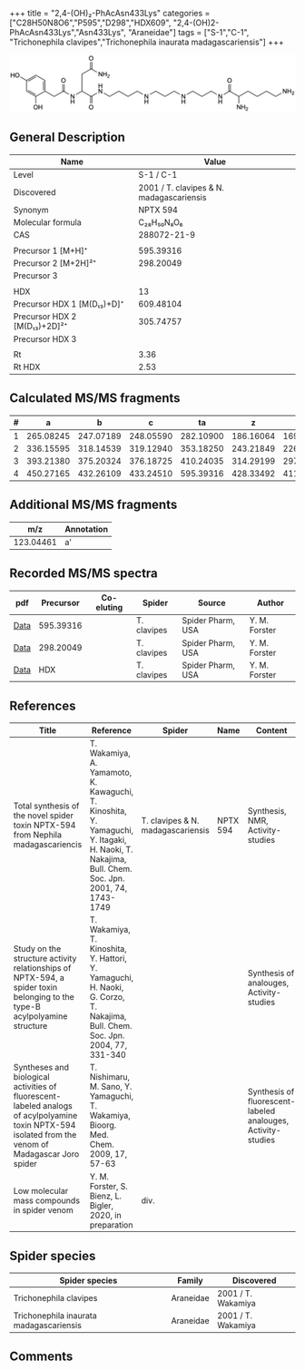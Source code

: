 +++
title = "2,4-(OH)₂-PhAcAsn433Lys"
categories = ["C28H50N8O6","P595","D298","HDX609",
"2,4-(OH)2-PhAcAsn433Lys","Asn433Lys",
"Araneidae"]
tags = ["S-1","C-1",
"Trichonephila clavipes","Trichonephila inaurata madagascariensis"]
+++

![](/img/2-4-OH2-PhAcAsn433Lys.png)

## General Description

| Name                         | Value                                    |
|------------------------------|------------------------------------------|
| Level                        | S-1 / C-1                                       |
| Discovered                   | 2001 / T. clavipes & N. madagascariensis |
| Synonym                      | NPTX 594                                 |
| Molecular formula            | C₂₈H₅₀N₈O₆                               |
| CAS                          | 288072-21-9                              |
|                              |                                          |
| Precursor 1 [M+H]⁺           | 595.39316                                |
| Precursor 2 [M+2H]²⁺         | 298.20049                                |
| Precursor 3                  |                                          |
|                              |                                          |
| HDX                          | 13                                       |
| Precursor HDX 1 [M(D₁₃)+D]⁺   | 609.48104                                |
| Precursor HDX 2 [M(D₁₃)+2D]²⁺ | 305.74757                                |
| Precursor HDX 3              |                                          |
|                              |                                          |
| Rt                           | 3.36                                         |
| Rt HDX                       | 2.53                                         |

## Calculated MS/MS fragments

| # | a         | b         | c         | ta        | z         | y         | tz        |
|---|-----------|-----------|-----------|-----------|-----------|-----------|-----------|
| 1 | 265.08245 | 247.07189 | 248.05590 | 282.10900 | 186.16064 | 169.13409 | 203.18719 |
| 2 | 336.15595 | 318.14539 | 319.12940 | 353.18250 | 243.21849 | 226.19194 | 260.24504 |
| 3 | 393.21380 | 375.20324 | 376.18725 | 410.24035 | 314.29199 | 297.26544 | 331.31854 |
| 4 | 450.27165 | 432.26109 | 433.24510 | 595.39316 | 428.33492 | 411.30837 | 445.36147 |

## Additional MS/MS fragments

| m/z       | Annotation |
|-----------|------------|
| 123.04461 | a'         |

## Recorded MS/MS spectra

| pdf | Precursor | Co-eluting | Spider | Source | Author |
|-----|-----------|------------|--------|--------|--------|
| [Data](/pdf/N-clavipes/595_2-4-OH2-PhAcAsn433Lys_Nc.pdf) | 595.39316 |           | T. clavipes| Spider Pharm, USA | Y. M. Forster |
| [Data](/pdf/N-clavipes/595_2-4-OH2-PhAcAsn433Lys_Nc_2.pdf) | 298.20049 |           | T. clavipes| Spider Pharm, USA | Y. M. Forster |
| [Data](/pdf/N-clavipes/595_2-4-OH2-PhAcAsn433Lys_Nc_HDX.pdf) | HDX |           | T. clavipes| Spider Pharm, USA | Y. M. Forster |


## References

| Title                                                                                                                                                | Reference                                                                                                                                        | Spider                            | Name     | Content                                                      | Link                                                                        |
|------------------------------------------------------------------------------------------------------------------------------------------------------|--------------------------------------------------------------------------------------------------------------------------------------------------|-----------------------------------|----------|--------------------------------------------------------------|-----------------------------------------------------------------------------|
| Total synthesis of the novel spider toxin NPTX-594 from Nephila madagascariencis                                                                     | T. Wakamiya, A. Yamamoto, K. Kawaguchi, T. Kinoshita, Y. Yamaguchi, Y. Itagaki, H. Naoki, T. Nakajima, Bull. Chem. Soc. Jpn. 2001, 74, 1743-1749 | T. clavipes & N. madagascariensis | NPTX 594 | Synthesis, NMR, Activity-studies                             | [Link](https://www.journal.csj.jp/doi/10.1246/bcsj.74.1743)                 |
| Study on the structure activity relationships of NPTX-594, a spider toxin belonging to the type-B acylpolyamine structure                            | T. Wakamiya, T. Kinoshita, Y. Hattori, Y. Yamaguchi, H. Naoki, G. Corzo, T. Nakajima, Bull. Chem. Soc. Jpn. 2004, 77, 331-340                    |                                   |          | Synthesis of analouges, Activity-studies                     | [Link](https://www.journal.csj.jp/doi/10.1246/bcsj.77.331)                  |
| Syntheses and biological activities of fluorescent-labeled analogs of acylpolyamine toxin NPTX-594 isolated from the venom of Madagascar Joro spider | T. Nishimaru, M. Sano, Y. Yamaguchi, T. Wakamiya, Bioorg. Med. Chem. 2009, 17, 57-63                                                             |                                   |          | Synthesis of fluorescent-labeled analouges, Activity-studies | [Link](https://www.sciencedirect.com/science/article/pii/S0968089608010882) |
| Low molecular mass compounds in spider venom      | Y. M. Forster, S. Bienz, L. Bigler, 2020, in preparation          | div.       |   |   | [Link](unknown) |

## Spider species

| Spider species                    | Family    | Discovered         |
|-----------------------------------|-----------|--------------------|
| Trichonephila clavipes                  | Araneidae | 2001 / T. Wakamiya |
| Trichonephila inaurata madagascariensis | Araneidae | 2001 / T. Wakamiya |

## Comments